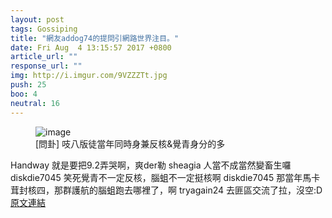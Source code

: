 ```yaml
---
layout: post
tags: Gossiping
title: "網友addog74的提問引網路世界注目。"
date: Fri Aug  4 13:15:57 2017 +0800
article_url: ""
response_url: ""
img: http://i.imgur.com/9VZZZTt.jpg
push: 25
boo: 4
neutral: 16
---
```


<figure>
<img src="http://i.imgur.com/9VZZZTt.jpg" alt="image">
<figcaption>
[問卦] 吱八版徒當年同時身兼反核&覺青身分的多
</figcaption>
</figure>



Handway
	就是要把9.2弄哭啊，爽der勒
sheagia
	人當不成當然變畜生囉
diskdie7045
	笑死覺青不一定反核，腦蛆不一定挺核啊
diskdie7045
	那當年馬卡茸封核四，那群護航的腦蛆跑去哪裡了，啊
tryagain24
	去匪區交流了拉，沒空:D
<a href = "https://www.ptt.cc/bbs/Gossiping/M.1501823766.A.7FF.html">原文連結</a>

